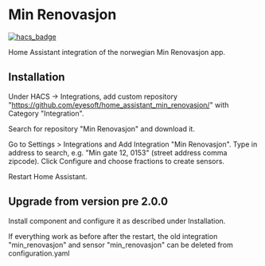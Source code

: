 # Min Renovasjon

[![hacs_badge](https://img.shields.io/badge/HACS-Custom-41BDF5.svg)](https://github.com/hacs/integration)

Home Assistant integration of the norwegian Min Renovasjon app.

## Installation
Under HACS -> Integrations, add custom repository "https://github.com/eyesoft/home_assistant_min_renovasjon/" with Category "Integration". 

Search for repository "Min Renovasjon" and download it. 

Go to Settings > Integrations and Add Integration "Min Renovasjon". Type in address to search, e.g. "Min gate 12, 0153" (street address comma zipcode).
Click Configure and choose fractions to create sensors.

Restart Home Assistant.

## Upgrade from version pre 2.0.0
Install component and configure it as described under Installation. 

If everything work as before after the restart, the old integration "min_renovasjon" and sensor "min_renovasjon" can be deleted from configuration.yaml
